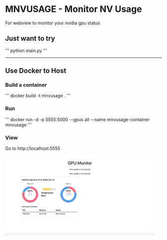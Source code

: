 # MNVUSAGE - Monitor NV Usage
For webview to monitor your nvidia gpu status

## Just want to try
'''
python main.py
'''

-----

## Use Docker to Host
### Build a container
'''
docker build -t mnvusage .
'''

### Run
'''
docker run -d -p 5555:5000 --gpus all --name mnvusage-container mnvusage
'''

### View

Go to http://localhost:5555

<img src="pic/mnvusage.png" alt="demo" width="480">